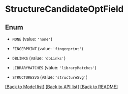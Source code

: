 # StructureCandidateOptField


## Enum

* `NONE` (value: `'none'`)

* `FINGERPRINT` (value: `'fingerprint'`)

* `DBLINKS` (value: `'dbLinks'`)

* `LIBRARYMATCHES` (value: `'libraryMatches'`)

* `STRUCTURESVG` (value: `'structureSvg'`)

[[Back to Model list]](../README.md#documentation-for-models) [[Back to API list]](../README.md#documentation-for-api-endpoints) [[Back to README]](../README.md)


